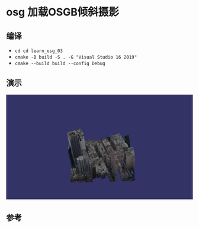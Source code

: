 
# osg 加载OSGB倾斜摄影



## 编译

- `cd cd learn_osg_03`
- `cmake -B build -S . -G "Visual Studio 16 2019"`
- `cmake --build build --config Debug`

## 演示

![osg 加载OSGB倾斜摄影](../images/learn_osg_02.png)

## 参考

